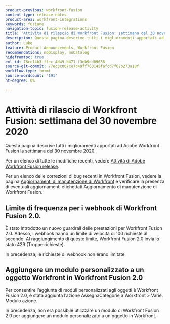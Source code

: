 ```yaml
---
product-previous: workfront-fusion
content-type: release-notes
product-area: workfront-integrations
keywords: fusione
navigation-topic: fusion-release-activity
title: 'Attività di rilascio di Workfront Fusion: settimana del 30 novembre 2020'
description: Questa pagina descrive tutti i miglioramenti apportati ad Adobe Workfront Fusion la settimana del 30 novembre 2020.
author: Luke
feature: Product Announcements, Workfront Fusion
recommendations: noDisplay, noCatalog
hidefromtoc: true
exl-id: 76cc14b3-ffec-4d49-b471-f3eb9dd89658
source-git-commit: 77ec3c007ce7c49ff760145fafcd7f62b273a18f
workflow-type: tm+mt
source-wordcount: '191'
ht-degree: 0%

---
```


# Attività di rilascio di Workfront Fusion: settimana del 30 novembre 2020

Questa pagina descrive tutti i miglioramenti apportati ad Adobe Workfront Fusion la settimana del 30 novembre 2020.

Per un elenco di tutte le modifiche recenti, vedere [Attività di Adobe Workfront Fusion release](/help/workfront-fusion/fusion-product-releases/fusion-release-activity.md).

Per un elenco delle correzioni di bug recenti in Workfront Fusion, vedere la pagina [Aggiornamenti di manutenzione di Workfront](https://experienceleague.adobe.com/docs/workfront-known-issues/releases/current-updates.html) e verificare la presenza di eventuali aggiornamenti etichettati Aggiornamento di manutenzione di Workfront Fusion.

## Limite di frequenza per i webhook di Workfront Fusion 2.0.

È stato introdotto un nuovo guardrail delle prestazioni per Workfront Fusion 2.0. Adesso, i webhook hanno un limite di velocità di 100 richieste al secondo. Al raggiungimento di questo limite, Workfront Fusion 2.0 invia lo stato 429 (Troppe richieste).

In precedenza, le richieste di webhook non erano limitate.


## Aggiungere un modulo personalizzato a un oggetto Workfront in Workfront Fusion 2.0

Per consentire l’aggiunta di moduli personalizzati agli oggetti è Workfront Fusion 2.0, è stata aggiunta l’azione AssegnaCategorie a Workfront > Varie. Modulo azione.

In precedenza, non era possibile utilizzare un modulo di Workfront Fusion 2.0 per aggiungere un modulo personalizzato a un oggetto in Workfront.
